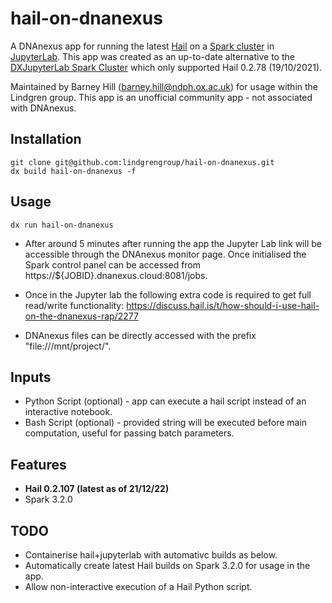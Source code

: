 # hail-on-dnanexus

A DNAnexus app for running the latest [Hail](https://github.com/hail-is/hail) on a [Spark cluster](https://github.com/apache/spark) in [JupyterLab](https://github.com/jupyterlab/jupyterlab). This app was created as an up-to-date alternative to the [DXJupyterLab Spark Cluster](https://documentation.dnanexus.com/user/jupyter-notebooks/dxjupyterlab-spark-cluster) which only supported Hail 0.2.78 (19/10/2021).

Maintained by Barney Hill (barney.hill@ndph.ox.ac.uk) for usage within the Lindgren group. This app is an unofficial community app - not associated with DNAnexus.

## Installation
```
git clone git@github.com:lindgrengroup/hail-on-dnanexus.git
dx build hail-on-dnanexus -f
```

## Usage
```
dx run hail-on-dnanexus
```
- After around 5 minutes after running the app the Jupyter Lab link will be accessible through the DNAnexus monitor page. Once initialised the Spark control panel can be accessed from https://${JOBID}.dnanexus.cloud:8081/jobs.

- Once in the Jupyter lab the following extra code is required to get full read/write functionality: https://discuss.hail.is/t/how-should-i-use-hail-on-the-dnanexus-rap/2277

- DNAnexus files can be directly accessed with the prefix "file:///mnt/project/".

## Inputs
- Python Script (optional) - app can execute a hail script instead of an interactive notebook.
- Bash Script (optional) - provided string will be executed before main computation, useful for passing batch parameters.

## Features
- __Hail 0.2.107 (latest as of 21/12/22)__
- Spark 3.2.0

## TODO
- Containerise hail+jupyterlab with automativc builds as below.
- Automatically create latest Hail builds on Spark 3.2.0 for usage in the app.
- Allow non-interactive execution of a Hail Python script.

